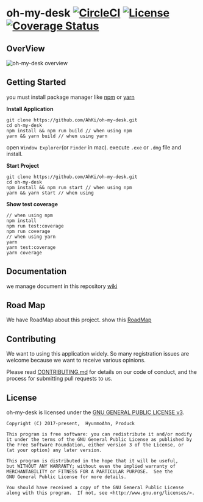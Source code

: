 # oh-my-desk [![CircleCI](https://circleci.com/gh/AhKi/oh-my-desk.svg?style=shield&circle-token=f779ef67e3b142774ebbf79072fe2f54c617d61a)](https://circleci.com/gh/AhKi/oh-my-desk) [![License](https://img.shields.io/badge/license-GPL%20v3-green.svg)](https://github.com/AhKi/oh-my-desk/blob/master/LICENSE) [![Coverage Status](https://coveralls.io/repos/github/AhKi/oh-my-desk/badge.svg?branch=master)](https://coveralls.io/github/AhKi/oh-my-desk?branch=master)

## OverView
![oh-my-desk overview](https://user-images.githubusercontent.com/23732795/36643965-4cc7f768-1a96-11e8-9f15-67446a16dbca.png)

## Getting Started 

you must install package manager like [npm](https://www.npmjs.com/) or [yarn](https://yarnpkg.com/lang/en/) 

**Install Application**

```
git clone https://github.com/AhKi/oh-my-desk.git
cd oh-my-desk
npm install && npm run build // when using npm
yarn && yarn build // when using yarn
```
open `Window Explorer`(or `Finder` in mac).
execute `.exe` or `.dmg` file and install.

**Start Project**

```
git clone https://github.com/AhKi/oh-my-desk.git
cd oh-my-desk
npm install && npm run start // when using npm 
yarn && yarn start // when using 
```

**Show test coverage**

```
// when using npm 
npm install
npm run test:coverage
npm run coverage 
// when using yarn
yarn
yarn test:coverage
yarn coverage 
```

## Documentation

we manage document in this repository [wiki](https://github.com/AhKi/oh-my-desk/wiki)

## Road Map
We have RoadMap about this project.
show this [RoadMap](https://github.com/AhKi/oh-my-desk/wiki/Road-Map)

## Contributing

We want to using this application widely.
So many registration issues are welcome because we want to receive various opinions.

Please read [CONTRIBUTING.md](./CONTRIBUTING.md) for details on our code of conduct, and the process for submitting pull requests to us.

## License
oh-my-desk is licensed under the [GNU GENERAL PUBLIC LICENSE v3](https://github.com/AhKi/oh-my-desk/blob/edit/read-me/LICENSE).

```
Copyright (C) 2017-present,  HyunmoAhn, Produck

This program is free software: you can redistribute it and/or modify
it under the terms of the GNU General Public License as published by
the Free Software Foundation, either version 3 of the License, or
(at your option) any later version.

This program is distributed in the hope that it will be useful,
but WITHOUT ANY WARRANTY; without even the implied warranty of
MERCHANTABILITY or FITNESS FOR A PARTICULAR PURPOSE.  See the
GNU General Public License for more details.

You should have received a copy of the GNU General Public License
along with this program.  If not, see <http://www.gnu.org/licenses/>.
```
